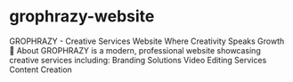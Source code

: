 # grophrazy-website
GROPHRAZY - Creative Services Website  Where Creativity Speaks Growth  🎨 About  GROPHRAZY is a modern, professional website showcasing creative services including:  Branding Solutions Video Editing Services Content Creation
